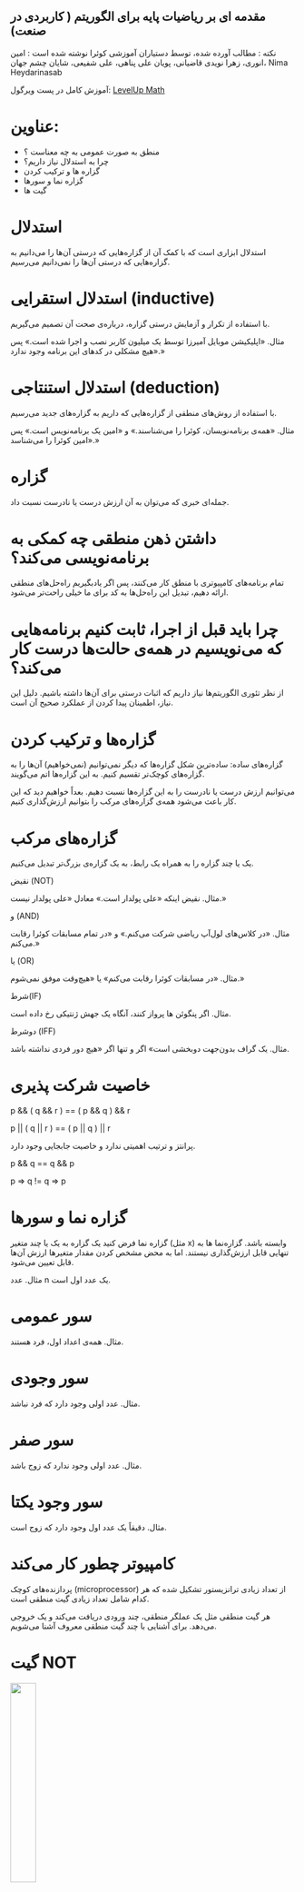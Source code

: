 ## مقدمه ای بر ریاضیات پایه برای الگوریتم ( کاربردی در صنعت)

نکته : مطالب آورده شده، توسط دستیاران آموزشی کوئرا نوشته شده است : امین انوری، زهرا نویدی قاضیانی، پویان علی پناهی، علی شفیعی، شایان چشم جهان، Nima Heydarinasab


آموزش کامل در پست ویرگول: <a href="https://vrgl.ir/Zp3Vh">LevelUp Math</a>
# عناوین:
<ul>
  <li>منطق به صورت عمومی به چه معناست ؟</li>
  <li>چرا به استدلال نیاز داریم؟</li>
  <li>گزاره ها و ترکیب کردن</li>
  <li>گزاره نما و سورها</li>
  <li>گیت ها</li>
  
</ul>

# استدلال

استدلال ابزاری است که با کمک آن از گزاره‌هایی که درستی آن‌ها را می‌دانیم به گزاره‌هایی که درستی آن‌ها را نمی‌دانیم می‌رسیم.

# استدلال استقرایی‌ (inductive)

با استفاده از تکرار و آزمایش درستی گزاره، درباره‌ی صحت آن تصمیم می‌گیریم.

مثال. «اپلیکیشن موبایل آمیرزا توسط یک میلیون کاربر نصب و اجرا شده است.» پس «هیچ مشکلی در کدهای این برنامه وجود ندارد.»

# استدلال استنتاجی (deduction)

با استفاده از روش‌های منطقی از گزاره‌هایی که داریم به گزاره‌های جدید می‌رسیم.

مثال. «همه‌ی برنامه‌نویسان، کوئرا را می‌شناسند.» و «امین یک برنامه‌نویس است.» پس «امین کوئرا را می‌شناسد.»

# گزاره

جمله‌ای خبری که می‌توان به آن ارزش درست یا نادرست نسبت داد.

# داشتن ذهن منطقی چه کمکی به برنامه‌نویسی می‌کند؟

تمام برنامه‌های کامپیوتری با منطق کار می‌کنند، پس اگر یادبگیریم راه‌حل‌های منطقی ارائه دهیم، تبدیل این راه‌حل‌ها به کد برای ما خیلی راحت‌تر می‌شود.

# چرا باید قبل از اجرا، ثابت کنیم برنامه‌هایی که می‌نویسیم در همه‌ی حالت‌ها درست کار می‌کند؟

از نظر تئوری الگوریتم‌ها نیاز داریم که اثبات درستی برای آن‌ها داشته باشیم. دلیل این نیاز، اطمینان پیدا کردن از عملکرد صحیح آن است.

# گزاره‌ها و ترکیب کردن

گزاره‌های ساده: ساده‌ترین شکل گزاره‌ها که دیگر نمی‌توانیم (نمی‌خواهیم) آن‌ها را به گزاره‌های کوچک‌تر تقسیم کنیم. به این گزاره‌ها اتم می‌گویند.

می‌توانیم ارزش درست یا نادرست را به این گزاره‌ها نسبت دهیم. بعداً خواهیم دید که این کار باعث می‌شود همه‌ی گزاره‌های مرکب را بتوانیم ارزش‌گذاری کنیم.

# گزاره‌های مرکب

یک یا چند گزاره را به همراه یک رابط، به یک گزاره‌ی بزرگ‌تر تبدیل می‌کنیم.


نقیض (NOT)

مثال. نقیض اینکه «علی پولدار است.» معادل «علی پولدار نیست.»

و (AND)

مثال. «در کلاس‌های لول‌آپ ریاضی شرکت می‌کنم.» و «در تمام مسابقات کوئرا رقابت می‌کنم.»

یا (OR)
 
مثال. «در مسابقات کوئرا رقابت می‌کنم» یا «هیچ‌وقت موفق نمی‌شوم.»

شرط(IF)

مثال. اگر پنگوئن ها پرواز کنند، آنگاه یک جهش ژنتیکی رخ داده است.

دوشرط (IFF)
 

مثال. یک گراف بدون‌جهت دوبخشی است» اگر و تنها اگر «هیچ دور فردی نداشته باشد.


# خاصیت شرکت پذیری 
p && ( q && r ) == ( p && q ) && r

p || ( q || r ) == ( p || q ) || r

پرانتز و ترتیب اهمیتی ندارد و خاصیت جابجایی وجود دارد.


p && q == q && p 

p => q != q => p
# گزاره نما و سورها

گزاره نما
فرض کنید یک گزاره به یک یا چند متغیر (مثل 
x) وابسته باشد. گزاره‌نما ها به تنهایی قابل ارزش‌گذاری نیستند. اما به محض مشخص کردن مقدار متغیرها ارزش آن‌ها قابل تعیین می‌شود.

مثال. عدد 
n یک عدد اول است.


# سور عمومی

مثال. همه‌ی اعداد اول، فرد هستند.

# سور وجودی

مثال. عدد اولی وجود دارد که فرد نباشد.

# سور صفر

مثال. عدد اولی وجود ندارد که زوج باشد.

# سور وجود یکتا

مثال. دقیقاً یک عدد اول وجود دارد که زوج است.

# کامپیوتر چطور کار می‌کند

پردازنده‌های کوچک (microprocessor) از تعداد زیادی ترانزیستور تشکیل شده که هر کدام شامل تعداد زیادی گیت منطقی است.

هر گیت منطقی مثل یک عملگر منطقی، چند ورودی دریافت می‌کند و یک خروجی می‌دهد. برای آشنایی با چند گیت منطقی معروف آشنا می‌شویم.

# گیت NOT

<img src="https://qph.cf2.quoracdn.net/main-qimg-c4028aec56dd003bc63e94eca172e1ed-pjlq" width="30%">

# گیت AND

<img src="https://www.yourelectricalguide.com/wp-content/uploads/2019/10/AND-gate.png" width="20%">

# گیت OR
<img src="https://encrypted-tbn0.gstatic.com/images?q=tbn:ANd9GcRdYj6YGl4Lqj9xz9NTn4kWXSJUkqANO-Mtq8s8b76XrBkk57KPrmGwfinRPx6WWKU8Iqk&usqp=CAU">

# گیت XOR
<img src="https://content.instructables.com/F5N/22IW/KT4D9ISL/F5N22IWKT4D9ISL.jpg?auto=webp&frame=1&width=320&md=403339001eeca67f430f0061ab4a0bc1">

# گیت NAND 
<img src="https://i.stack.imgur.com/rpqNC.png" width="50%">

#  نحوه تبدیل گیت  NAND به گیت های دیگر 

<img src=".\images\Nand.PNG">

<img src=".\images\nand2.PNG">

# مبناها 

مبنای 10: 
984 = 9*100 + 8*10 + 4*1

یه مبنا زمانی برای نشون دادن یه عدد خوبه که بشه اون عدد رو به یه روش نشون داد و نمایش یکتا داشته باشه.

# فضای شمارش 

اصل ضرب، جمع، متمم.

در ابتدا می‌خواهیم با ترکیبیات شمارشی آشنا شویم، که هدف آن یافتن تعداد راه‌های انجام یک کار است. اصول ضرب، جمع و متمم از اصلی‌ترین روش‌های ترکیبیات شمارشی هستند؛ که در ادامه هر کدام را با ذکر مثال توضیح خواهیم داد.

# اصل ضرب

فرض کنید می‌خواهید برای یک مهمانی رنگ پیراهن و شلوار خود را انتخاب کنید. سه رنگ قرمز و سبز و آبی را برای پیراهن، و دو رنگ مشکی و قهوه‌ای را برای شلوارتان مد نظر دارید. شما چند حالت برای انتخاب رنگ پیراهن و شلوار خود دارید؟ بیایید همه حالات ممکن را در نظر بگیری.

